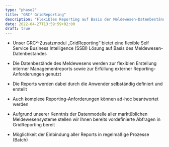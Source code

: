 ```yaml
---
type: "phase2"
title: "GRC² GridReporting"
description: "Flexibles Reporting auf Basis der Meldewesen-Datenbestände"
date: 2022-04-27T13:59:59+02:00
draft: true
---
```


* Unser GRC²-Zusatzmodul „GridReporting“ bietet eine flexible Self Service Business Intelligence (SSBI) Lösung auf Basis des Meldewesen-Datenbestandes

* Die Datenbestände des Meldewesens werden zur flexiblen Erstellung interner Managementreports sowie zur Erfüllung externer Reporting-Anforderungen genutzt

* Die Reports werden dabei durch die Anwender selbständig definiert und erstellt

* Auch komplexe Reporting-Anforderungen können ad-hoc beantwortet werden

* Aufgrund unserer Kenntnis der Datenmodelle aller marktüblichen Meldewesensysteme stellen wir Ihnen bereits vordefinierte Abfragen in GridReporting bereit

* Möglichkeit der Einbindung aller Reports in regelmäßige Prozesse (Batch)